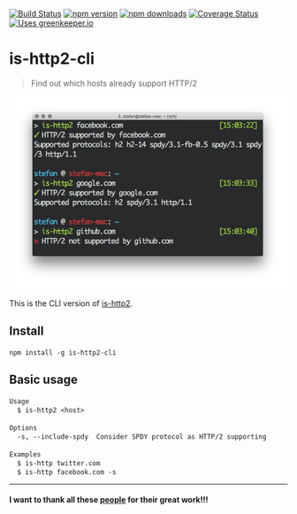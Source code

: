 [![Build Status](http://img.shields.io/travis/stefanjudis/is-http2-cli.svg?style=flat)](https://travis-ci.org/stefanjudis/is-http2-cli) [![npm version](http://img.shields.io/npm/v/is-http2-cli.svg?style=flat)](https://www.npmjs.org/package/is-http2-cli) [![npm downloads](http://img.shields.io/npm/dm/is-http2-cli.svg?style=flat)](https://www.npmjs.org/package/is-http2-cli) [![Coverage Status](http://img.shields.io/coveralls/stefanjudis/is-http2-cli.svg?style=flat)](https://coveralls.io/r/stefanjudis/is-http2-cli?branch=master) [![Uses greenkeeper.io](https://img.shields.io/badge/Uses-greenkeeper.io-green.svg)](http://greenkeeper.io/)

# is-http2-cli
> Find out which hosts already support HTTP/2

![Screenshot](./screenshot.png)

This is the CLI version of [is-http2](https://github.com/stefanjudis/is-http2).

## Install

```
npm install -g is-http2-cli
```

## Basic usage

```
Usage
  $ is-http2 <host>

Options
  -s, --include-spdy  Consider SPDY protocol as HTTP/2 supporting

Examples
  $ is-http twitter.com
  $ is-http facebook.com -s
```

***************

#### I want to thank all these [people](./THANKS.md) for their great work!!!
